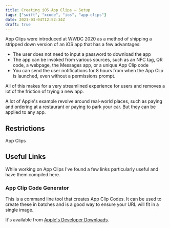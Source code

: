 ```yaml
---
title: Creating iOS App Clips – Setup
tags: ["swift", "xcode", "ios", "app-clips"]
date: 2021-03-04T12:52:34Z
draft: true
---
```


App Clips were introduced at WWDC 2020 as a method of shipping a stripped down version of an iOS app that has a few advantages:

- The user does not need to input a password to download the app
- The app can be invoked from various sources, such as an NFC tag, QR code, a webpage, the Messages app, or a unique App Clip code
- You can send the user notifications for 8 hours from when the App Clip is launched, even without a permissions prompt.

All of this makes for a very streamlined experience for users and removes a lot of the friction of trying a new app.

A lot of Apple's example revolve around real-world places, such as paying and ordering at a restaurant or paying to park your car. But they can be applied to any app.

<!-- more -->

## Restrictions

App Clips

## Useful Links

While working on App Clips I've found a few links particularly useful and have them compiled here.

### App Clip Code Generator

This is a command line tool that creates App Clip Codes. It can be used to create these in batches and is a good way to ensure your URL will fit in a single image.

It's available from [Apple's Developer Downloads](https://developer.apple.com/download/more/?=App%20Clip).
